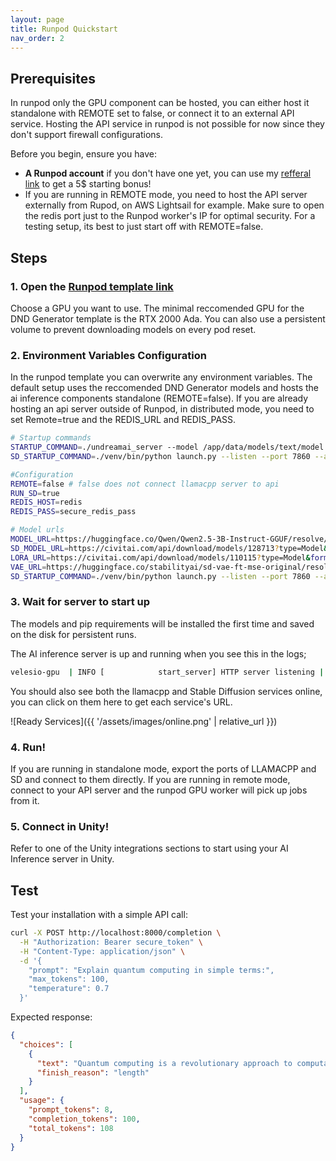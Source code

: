 ```yaml
---
layout: page
title: Runpod Quickstart
nav_order: 2
---
```


## Prerequisites

In runpod only the GPU component can be hosted, you can either host it standalone with REMOTE set to false, or connect it to an external API service. Hosting the API service in runpod is not possible for now since they don't support firewall configurations.

Before you begin, ensure you have:

- **A Runpod account** if you don't have one yet, you can use my [refferal link](https://runpod.io?ref=muhg2w55) to get a 5$ starting bonus!
- If you are running in REMOTE mode, you need to host the API server externally from Rupod, on AWS Lightsail for example. Make sure to open the redis port just to the Runpod worker's IP for optimal security. For a testing setup, its best to just start off with REMOTE=false.


## Steps

### 1. Open the [Runpod template link](https://console.runpod.io/hub/template/velesio-ai-server?id=8yqg0h6ps1)

Choose a GPU you want to use. The minimal reccomended GPU for the DND Generator template is the RTX 2000 Ada. You can also use a persistent volume to prevent downloading models on every pod reset.

### 2. Environment Variables Configuration

In the runpod template you can overwrite any environment variables. The default setup uses the reccomended DND Generator models and hosts the ai inference components standalone (REMOTE=false). If you are already hosting an api server outside of Runpod, in distributed mode, you need to set Remote=true and the REDIS_URL and REDIS_PASS.

```bash
# Startup commands
STARTUP_COMMAND=./undreamai_server --model /app/data/models/text/model.gguf --host 0.0.0.0 --port 1337 --gpu-layers 37 --template chatml
SD_STARTUP_COMMAND=./venv/bin/python launch.py --listen --port 7860 --api --nowebui --skip-torch-cuda-test --no-half-vae --medvram --xformers --skip-version-check

#Configuration
REMOTE=false # false does not connect llamacpp server to api
RUN_SD=true
REDIS_HOST=redis
REDIS_PASS=secure_redis_pass

# Model urls
MODEL_URL=https://huggingface.co/Qwen/Qwen2.5-3B-Instruct-GGUF/resolve/main/qwen2.5-3b-instruct-q8_0.gguf
SD_MODEL_URL=https://civitai.com/api/download/models/128713?type=Model&format=SafeTensor&size=pruned&fp=fp16
LORA_URL=https://civitai.com/api/download/models/110115?type=Model&format=SafeTensor
VAE_URL=https://huggingface.co/stabilityai/sd-vae-ft-mse-original/resolve/main/vae-ft-mse-840000-ema-pruned.safetensors
SD_STARTUP_COMMAND=./venv/bin/python launch.py --listen --port 7860 --api --skip-torch-cuda-test --no-half-vae --medvram --xformers --skip-version-check
```

### 3. Wait for server to start up

The models and pip requirements will be installed the first time and saved on the disk for persistent runs.

The AI inference server is up and running when you see this in the logs;
```bash
velesio-gpu  | INFO [            start_server] HTTP server listening | tid="135629304680448" timestamp=1760540334 n_threads_http="11" port="1337" hostname="0.0.0.0"
```

You should also see both the llamacpp and Stable Diffusion services online, you can click on them here to get each service's URL.

![Ready Services]({{ '/assets/images/online.png' | relative_url }})

### 4. Run!

If you are running in standalone mode, export the ports of LLAMACPP and SD and connect to them directly. If you are running in remote mode, connect to your API server and the runpod GPU worker will pick up jobs from it.

### 5. Connect in Unity!

Refer to one of the Unity integrations sections to start using your AI Inference server in Unity.

## Test

Test your installation with a simple API call:

```bash
curl -X POST http://localhost:8000/completion \
  -H "Authorization: Bearer secure_token" \
  -H "Content-Type: application/json" \
  -d '{
    "prompt": "Explain quantum computing in simple terms:",
    "max_tokens": 100,
    "temperature": 0.7
  }'
```

Expected response:
```json
{
  "choices": [
    {
      "text": "Quantum computing is a revolutionary approach to computation...",
      "finish_reason": "length"
    }
  ],
  "usage": {
    "prompt_tokens": 8,
    "completion_tokens": 100,
    "total_tokens": 108
  }
}
```